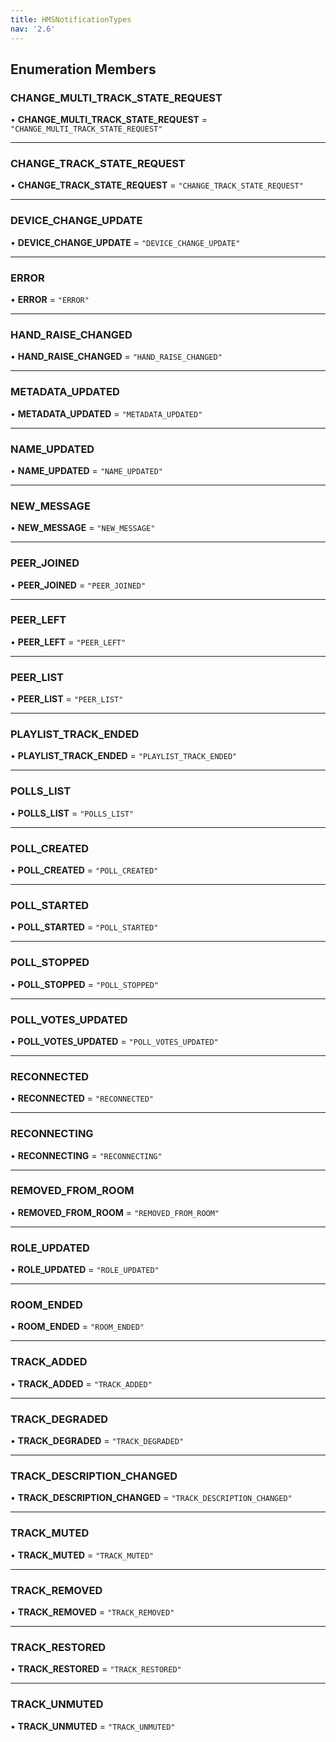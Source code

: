 ```yaml
---
title: HMSNotificationTypes
nav: '2.6'
---
```


## Enumeration Members

### CHANGE_MULTI_TRACK_STATE_REQUEST

• **CHANGE_MULTI_TRACK_STATE_REQUEST** = `"CHANGE_MULTI_TRACK_STATE_REQUEST"`

---

### CHANGE_TRACK_STATE_REQUEST

• **CHANGE_TRACK_STATE_REQUEST** = `"CHANGE_TRACK_STATE_REQUEST"`

---

### DEVICE_CHANGE_UPDATE

• **DEVICE_CHANGE_UPDATE** = `"DEVICE_CHANGE_UPDATE"`

---

### ERROR

• **ERROR** = `"ERROR"`

---

### HAND_RAISE_CHANGED

• **HAND_RAISE_CHANGED** = `"HAND_RAISE_CHANGED"`

---

### METADATA_UPDATED

• **METADATA_UPDATED** = `"METADATA_UPDATED"`

---

### NAME_UPDATED

• **NAME_UPDATED** = `"NAME_UPDATED"`

---

### NEW_MESSAGE

• **NEW_MESSAGE** = `"NEW_MESSAGE"`

---

### PEER_JOINED

• **PEER_JOINED** = `"PEER_JOINED"`

---

### PEER_LEFT

• **PEER_LEFT** = `"PEER_LEFT"`

---

### PEER_LIST

• **PEER_LIST** = `"PEER_LIST"`

---

### PLAYLIST_TRACK_ENDED

• **PLAYLIST_TRACK_ENDED** = `"PLAYLIST_TRACK_ENDED"`

---

### POLLS_LIST

• **POLLS_LIST** = `"POLLS_LIST"`

---

### POLL_CREATED

• **POLL_CREATED** = `"POLL_CREATED"`

---

### POLL_STARTED

• **POLL_STARTED** = `"POLL_STARTED"`

---

### POLL_STOPPED

• **POLL_STOPPED** = `"POLL_STOPPED"`

---

### POLL_VOTES_UPDATED

• **POLL_VOTES_UPDATED** = `"POLL_VOTES_UPDATED"`

---

### RECONNECTED

• **RECONNECTED** = `"RECONNECTED"`

---

### RECONNECTING

• **RECONNECTING** = `"RECONNECTING"`

---

### REMOVED_FROM_ROOM

• **REMOVED_FROM_ROOM** = `"REMOVED_FROM_ROOM"`

---

### ROLE_UPDATED

• **ROLE_UPDATED** = `"ROLE_UPDATED"`

---

### ROOM_ENDED

• **ROOM_ENDED** = `"ROOM_ENDED"`

---

### TRACK_ADDED

• **TRACK_ADDED** = `"TRACK_ADDED"`

---

### TRACK_DEGRADED

• **TRACK_DEGRADED** = `"TRACK_DEGRADED"`

---

### TRACK_DESCRIPTION_CHANGED

• **TRACK_DESCRIPTION_CHANGED** = `"TRACK_DESCRIPTION_CHANGED"`

---

### TRACK_MUTED

• **TRACK_MUTED** = `"TRACK_MUTED"`

---

### TRACK_REMOVED

• **TRACK_REMOVED** = `"TRACK_REMOVED"`

---

### TRACK_RESTORED

• **TRACK_RESTORED** = `"TRACK_RESTORED"`

---

### TRACK_UNMUTED

• **TRACK_UNMUTED** = `"TRACK_UNMUTED"`
